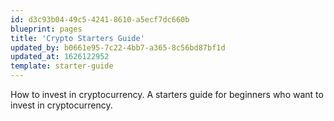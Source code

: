 ```yaml
---
id: d3c93b04-49c5-4241-8610-a5ecf7dc660b
blueprint: pages
title: 'Crypto Starters Guide'
updated_by: b0661e95-7c22-4bb7-a365-8c56bd87bf1d
updated_at: 1626122952
template: starter-guide
---
```

How to invest in cryptocurrency. A starters guide for beginners who want to invest in cryptocurrency.